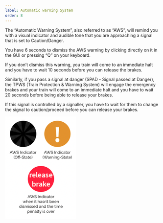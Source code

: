 ```yaml
---
label: Automatic warning System
order: 8
---
```

The “Automatic Warning System”, also referred to as “AWS”, will remind you
with a visual indicator and audible tone that you are approaching a signal
that is set to Caution/Danger.

You have 6 seconds to dismiss the AWS warning by clicking directly on it in
the GUI or pressing “Q” on your keyboard.

If you don’t dismiss this warning, you train will come to an immediate halt
and you have to wait 10 seconds before you can release the brakes.

Similarly, if you pass a signal at danger (SPAD - Signal passed at Danger),
the TPWS (Train Protection & Warning System) will engage the emergency
brakes and your train will come to an immediate halt and you have to wait
20 seconds before being able to release your brakes.

If this signal is controlled by a signaller, you have to wait for them to change
the signal to caution/proceed before you can release your brakes.

![](/static/15.png)